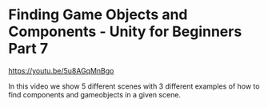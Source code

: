 # Finding Game Objects and Components - Unity for Beginners Part 7

https://youtu.be/5u8AGqMnBgo

In this video we show 5 different scenes with 3 different examples of how to find components and gameobjects in a given scene.